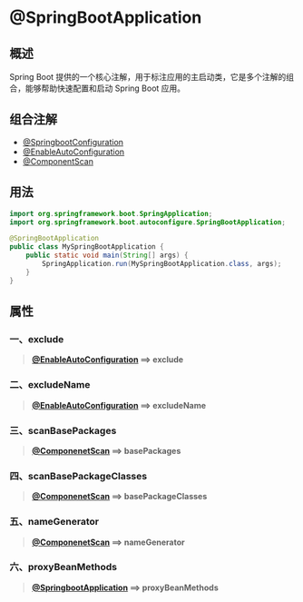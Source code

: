 # @SpringBootApplication

## 概述

 Spring Boot 提供的一个核心注解，用于标注应用的主启动类，它是多个注解的组合，能够帮助快速配置和启动 Spring Boot 应用。



## 组合注解

- [@SpringbootConfiguration](./@SpringbootConfiguration.md)
- [@EnableAutoConfiguration](./@EnableAutoConfiguration)
- [@ComponentScan](./@ComponentScan)



## 用法

```java
import org.springframework.boot.SpringApplication;
import org.springframework.boot.autoconfigure.SpringBootApplication;

@SpringBootApplication
public class MySpringBootApplication {
    public static void main(String[] args) {
        SpringApplication.run(MySpringBootApplication.class, args);
    }
}
```



## 属性

### 一、exclude

> **[@EnableAutoConfiguration](./@EnableAutoConfiguration.md) ==> exclude**



### 二、excludeName

> **[@EnableAutoConfiguration](./@EnableAutoConfiguration.md) ==> excludeName**



### 三、scanBasePackages

> **[@ComponenetScan](./@ComponentScan.md) ==> basePackages**



### 四、scanBasePackageClasses

> **[@ComponenetScan](./@ComponentScan.md) ==> basePackageClasses**



### 五、nameGenerator

> **[@ComponenetScan](./@ComponentScan.md) ==> nameGenerator**



### 六、proxyBeanMethods

> **[@SpringbootApplication](./@Configuration.md) ==> proxyBeanMethods**
